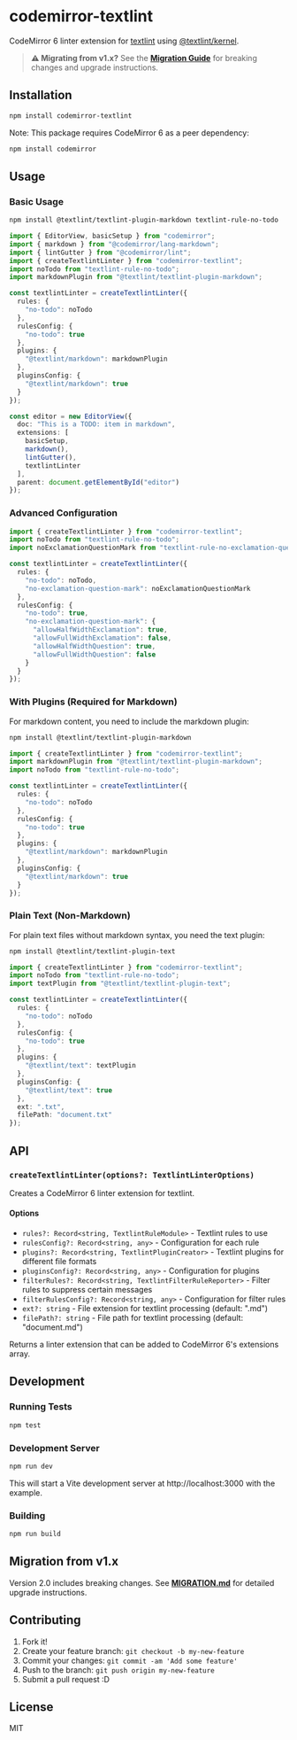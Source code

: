 # codemirror-textlint

CodeMirror 6 linter extension for [textlint](https://github.com/textlint/textlint "textlint") using [@textlint/kernel](https://www.npmjs.com/package/@textlint/kernel).

> **⚠️ Migrating from v1.x?** See the [**Migration Guide**](./MIGRATION.md) for breaking changes and upgrade instructions.

## Installation

```bash
npm install codemirror-textlint
```

Note: This package requires CodeMirror 6 as a peer dependency:

```bash
npm install codemirror
```

## Usage

### Basic Usage

```bash
npm install @textlint/textlint-plugin-markdown textlint-rule-no-todo
```

```typescript
import { EditorView, basicSetup } from "codemirror";
import { markdown } from "@codemirror/lang-markdown";
import { lintGutter } from "@codemirror/lint";
import { createTextlintLinter } from "codemirror-textlint";
import noTodo from "textlint-rule-no-todo";
import markdownPlugin from "@textlint/textlint-plugin-markdown";

const textlintLinter = createTextlintLinter({
  rules: {
    "no-todo": noTodo
  },
  rulesConfig: {
    "no-todo": true
  },
  plugins: {
    "@textlint/markdown": markdownPlugin
  },
  pluginsConfig: {
    "@textlint/markdown": true
  }
});

const editor = new EditorView({
  doc: "This is a TODO: item in markdown",
  extensions: [
    basicSetup,
    markdown(),
    lintGutter(),
    textlintLinter
  ],
  parent: document.getElementById("editor")
});
```

### Advanced Configuration

```typescript
import { createTextlintLinter } from "codemirror-textlint";
import noTodo from "textlint-rule-no-todo";
import noExclamationQuestionMark from "textlint-rule-no-exclamation-question-mark";

const textlintLinter = createTextlintLinter({
  rules: {
    "no-todo": noTodo,
    "no-exclamation-question-mark": noExclamationQuestionMark
  },
  rulesConfig: {
    "no-todo": true,
    "no-exclamation-question-mark": {
      "allowHalfWidthExclamation": true,
      "allowFullWidthExclamation": false,
      "allowHalfWidthQuestion": true,
      "allowFullWidthQuestion": false
    }
  }
});
```

### With Plugins (Required for Markdown)

For markdown content, you need to include the markdown plugin:

```bash
npm install @textlint/textlint-plugin-markdown
```

```typescript
import { createTextlintLinter } from "codemirror-textlint";
import markdownPlugin from "@textlint/textlint-plugin-markdown";
import noTodo from "textlint-rule-no-todo";

const textlintLinter = createTextlintLinter({
  rules: {
    "no-todo": noTodo
  },
  rulesConfig: {
    "no-todo": true
  },
  plugins: {
    "@textlint/markdown": markdownPlugin
  },
  pluginsConfig: {
    "@textlint/markdown": true
  }
});
```

### Plain Text (Non-Markdown)

For plain text files without markdown syntax, you need the text plugin:

```bash
npm install @textlint/textlint-plugin-text
```

```typescript
import { createTextlintLinter } from "codemirror-textlint";
import noTodo from "textlint-rule-no-todo";
import textPlugin from "@textlint/textlint-plugin-text";

const textlintLinter = createTextlintLinter({
  rules: {
    "no-todo": noTodo
  },
  rulesConfig: {
    "no-todo": true
  },
  plugins: {
    "@textlint/text": textPlugin
  },
  pluginsConfig: {
    "@textlint/text": true
  },
  ext: ".txt",
  filePath: "document.txt"
});
```

## API

### `createTextlintLinter(options?: TextlintLinterOptions)`

Creates a CodeMirror 6 linter extension for textlint.

#### Options

- `rules?: Record<string, TextlintRuleModule>` - Textlint rules to use
- `rulesConfig?: Record<string, any>` - Configuration for each rule  
- `plugins?: Record<string, TextlintPluginCreator>` - Textlint plugins for different file formats
- `pluginsConfig?: Record<string, any>` - Configuration for plugins
- `filterRules?: Record<string, TextlintFilterRuleReporter>` - Filter rules to suppress certain messages
- `filterRulesConfig?: Record<string, any>` - Configuration for filter rules
- `ext?: string` - File extension for textlint processing (default: ".md")
- `filePath?: string` - File path for textlint processing (default: "document.md")

Returns a linter extension that can be added to CodeMirror 6's extensions array.
## Development

### Running Tests

```bash
npm test
```

### Development Server

```bash
npm run dev
```

This will start a Vite development server at http://localhost:3000 with the example.

### Building

```bash
npm run build
```

## Migration from v1.x

Version 2.0 includes breaking changes. See [**MIGRATION.md**](./MIGRATION.md) for detailed upgrade instructions.

## Contributing

1. Fork it!
2. Create your feature branch: `git checkout -b my-new-feature`
3. Commit your changes: `git commit -am 'Add some feature'`
4. Push to the branch: `git push origin my-new-feature`
5. Submit a pull request :D

## License

MIT